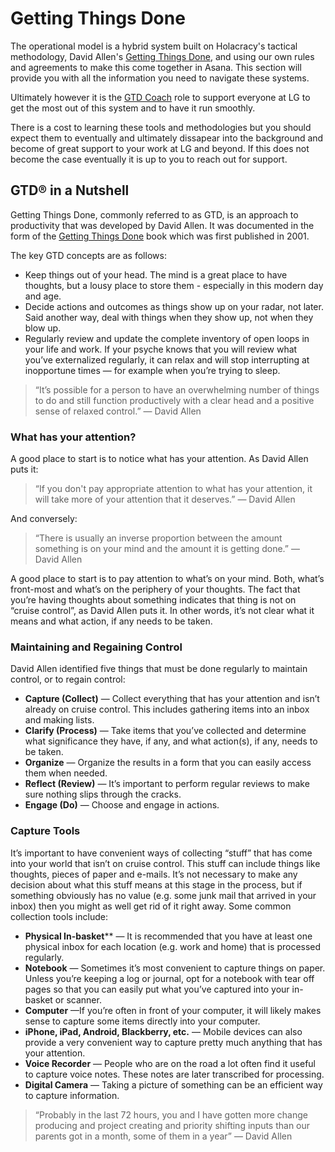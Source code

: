 # Getting Things Done

The operational model is a hybrid system built on Holacracy's tactical methodology, David Allen's [Getting Things Done](http://gettingthingsdone.com/), and using our own rules and agreements to make this come together in Asana.  This section will provide you with all the information you need to navigate these systems.

Ultimately however it is the [GTD Coach](https://glassfrog.holacracy.org/roles/4477015) role to support everyone at LG to get the most out of this system and to have it run smoothly.

There is a cost to learning these tools and methodologies but you should expect them to eventually and ultimately dissapear into the background and become of great support to your work at LG and beyond.  If this does not become the case eventually it is up to you to reach out for support.

## GTD® in a Nutshell
Getting Things Done, commonly referred to as GTD, is an approach to productivity that was developed by David Allen. It was documented in the form of the [Getting Things Done](http://amzn.com/B00KWG9M2E) book which was first published in 2001. 

The key GTD concepts are as follows:
- Keep things out of your head. The mind is a great place to have thoughts, but a lousy place to store them - especially in this modern day and age.
- Decide actions and outcomes as things show up on your radar, not later. Said another way, deal with things when they show up, not when they blow up.
- Regularly review and update the complete inventory of open loops in your life and work. If your psyche knows that you will review what you’ve externalized regularly, it can relax and will stop interrupting at inopportune times — for example when you’re trying to sleep.

>“It’s possible for a person to have an overwhelming number of things to do and still function productively with a clear head and a positive sense of relaxed control.” — David Allen 

### What has your attention?
A good place to start is to notice what has your attention. As David Allen puts it:
>“If you don't pay appropriate attention to what has your attention, it will take more of your attention that it deserves.” — David Allen

And conversely:
>“There is usually an inverse proportion between the amount something is on your mind and the amount it is getting done.”  — David Allen

A good place to start is to pay attention to what’s on your mind. Both, what’s front-most and what’s on the periphery of your thoughts. The fact that you’re having thoughts about something indicates that thing is not on “cruise control”, as David Allen puts it. In other words, it’s not clear what it means and what action, if any needs to be taken. 

### Maintaining and Regaining Control
 David Allen identified five things that must be done regularly to maintain control, or to regain control:
 - **Capture (Collect)** — Collect everything that has your attention and isn’t already on cruise control. This includes gathering items into an inbox and making lists.
 - **Clarify (Process)** — Take items that you’ve collected and determine what significance they have, if any, and what action(s), if any, needs to be taken.
 - **Organize** — Organize the results in a form that you can easily access them when needed.
 - **Reflect (Review)** — It’s important to perform regular reviews to make sure nothing slips through the cracks.
 - **Engage (Do)** — Choose and engage in actions.
    
### Capture Tools
 It’s important to have convenient ways of collecting “stuff” that has come into your world that isn’t on cruise control. This stuff can include things like thoughts, pieces of paper and e-mails. It’s not necessary to make any decision about what this stuff means at this stage in the process, but if something obviously has no value (e.g. some junk mail that arrived in your inbox) then you might as well get rid of it right away.
Some common collection tools include:
- **Physical In-basket**** — It is recommended that you have at least one physical inbox for each location (e.g. work and home) that is processed regularly.
- **Notebook** — Sometimes it’s most convenient to capture things on paper. Unless you’re keeping a log or journal, opt for a notebook with tear off pages so that you can easily put what you’ve captured into your in-basket or scanner.
- **Computer** —If you’re often in front of your computer, it will likely makes sense to capture some items directly into your computer.
- **iPhone, iPad, Android, Blackberry, etc.** — Mobile devices can also provide a very convenient way to capture pretty much anything that has your attention.
- **Voice Recorder** — People who are on the road a lot often find it useful to capture voice notes. These notes are later transcribed for processing.
- **Digital Camera** — Taking a picture of something can be an efficient way to capture information.

>“Probably in the last 72 hours, you and I have gotten more change producing and project creating and priority shifting inputs than our parents got in a month, some of them in a year” — David Allen 

